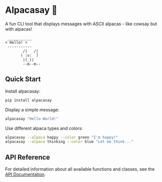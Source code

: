 # Alpacasay 🦙

A fun CLI tool that displays messages with ASCII alpacas - like cowsay but with alpacas!

```
 ___________
< Hello! >
 -----------
        /|   /|
       ( :v:  )
        |(_)|
        --m--m--
```

## Quick Start

Install alpacasay:

```bash
pip install alpacasay
```

Display a simple message:

```bash
alpacasay "Hello World!"
```

Use different alpaca types and colors:

```bash
alpacasay --alpaca happy --color green "I'm happy!"
alpacasay --alpaca thinking --color blue "Let me think..."
```

## API Reference

For detailed information about all available functions and classes, see the [API Documentation](api.md).
